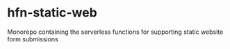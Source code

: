 # hfn-static-web
Monorepo containing the serverless functions for supporting static website form submissions
